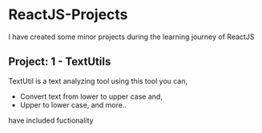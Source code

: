# ReactJS-Projects
I have created some minor projects during the learning journey of ReactJS

## Project: 1 - TextUtils
TextUtil is a text analyzing tool using this tool you can, 
* Convert text from lower to upper case and, 
* Upper to lower case, and more..

have included fuctionality

